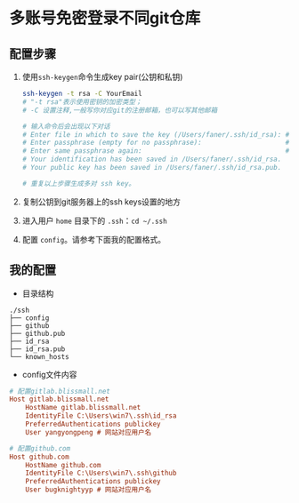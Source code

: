 # 多账号免密登录不同git仓库

## 配置步骤

1. 使用`ssh-keygen`命令生成key pair(公钥和私钥)

    ```bash
    ssh-keygen -t rsa -C YourEmail
    # "-t rsa"表示使用密钥的加密类型；
    # -C 设置注释,一般写你对应git的注册邮箱，也可以写其他邮箱

    # 输入命令后会出现以下对话
    # Enter file in which to save the key (/Users/faner/.ssh/id_rsa): #设置私钥文件名字。 eg: github（若不指定目录，就在当前目录生成）
    # Enter passphrase (empty for no passphrase):                     # 输入密钥文件授权密码，不用设置 直接回车
    # Enter same passphrase again:                                    # 确认密钥文件授权密码，不用设置 直接回车
    # Your identification has been saved in /Users/faner/.ssh/id_rsa.
    # Your public key has been saved in /Users/faner/.ssh/id_rsa.pub.

    # 重复以上步骤生成多对 ssh key。
    ```

2. 复制公钥到git服务器上的ssh keys设置的地方
3. 进入用户 `home` 目录下的 `.ssh`：`cd ~/.ssh`
4. 配置 `config`。请参考下面我的配置格式。


## 我的配置

- 目录结构

```tree
./ssh
├── config
├── github
├── github.pub
├── id_rsa
├── id_rsa.pub
└── known_hosts
```

- config文件内容

```ini
# 配置gitlab.blissmall.net
Host gitlab.blissmall.net
    HostName gitlab.blissmall.net
    IdentityFile C:\Users\win7\.ssh\id_rsa
    PreferredAuthentications publickey
    User yangyongpeng # 网站对应用户名

# 配置github.com
Host github.com
    HostName github.com
    IdentityFile C:\Users\win7\.ssh\github
    PreferredAuthentications publickey
    User bugknightyyp # 网站对应用户名
```